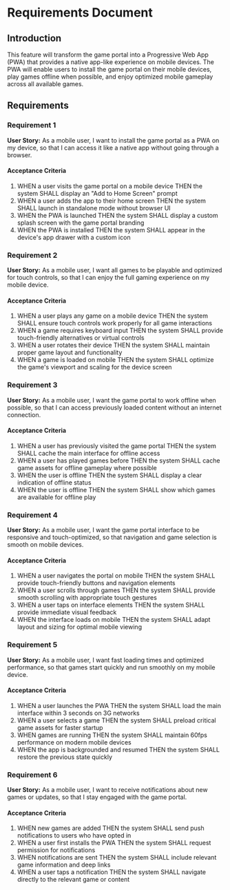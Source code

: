 # Requirements Document

## Introduction

This feature will transform the game portal into a Progressive Web App (PWA) that provides a native app-like experience on mobile devices. The PWA will enable users to install the game portal on their mobile devices, play games offline when possible, and enjoy optimized mobile gameplay across all available games.

## Requirements

### Requirement 1

**User Story:** As a mobile user, I want to install the game portal as a PWA on my device, so that I can access it like a native app without going through a browser.

#### Acceptance Criteria

1. WHEN a user visits the game portal on a mobile device THEN the system SHALL display an "Add to Home Screen" prompt
2. WHEN a user adds the app to their home screen THEN the system SHALL launch in standalone mode without browser UI
3. WHEN the PWA is launched THEN the system SHALL display a custom splash screen with the game portal branding
4. WHEN the PWA is installed THEN the system SHALL appear in the device's app drawer with a custom icon

### Requirement 2

**User Story:** As a mobile user, I want all games to be playable and optimized for touch controls, so that I can enjoy the full gaming experience on my mobile device.

#### Acceptance Criteria

1. WHEN a user plays any game on a mobile device THEN the system SHALL ensure touch controls work properly for all game interactions
2. WHEN a game requires keyboard input THEN the system SHALL provide touch-friendly alternatives or virtual controls
3. WHEN a user rotates their device THEN the system SHALL maintain proper game layout and functionality
4. WHEN a game is loaded on mobile THEN the system SHALL optimize the game's viewport and scaling for the device screen

### Requirement 3

**User Story:** As a mobile user, I want the game portal to work offline when possible, so that I can access previously loaded content without an internet connection.

#### Acceptance Criteria

1. WHEN a user has previously visited the game portal THEN the system SHALL cache the main interface for offline access
2. WHEN a user has played games before THEN the system SHALL cache game assets for offline gameplay where possible
3. WHEN the user is offline THEN the system SHALL display a clear indication of offline status
4. WHEN the user is offline THEN the system SHALL show which games are available for offline play

### Requirement 4

**User Story:** As a mobile user, I want the game portal interface to be responsive and touch-optimized, so that navigation and game selection is smooth on mobile devices.

#### Acceptance Criteria

1. WHEN a user navigates the portal on mobile THEN the system SHALL provide touch-friendly buttons and navigation elements
2. WHEN a user scrolls through games THEN the system SHALL provide smooth scrolling with appropriate touch gestures
3. WHEN a user taps on interface elements THEN the system SHALL provide immediate visual feedback
4. WHEN the interface loads on mobile THEN the system SHALL adapt layout and sizing for optimal mobile viewing

### Requirement 5

**User Story:** As a mobile user, I want fast loading times and optimized performance, so that games start quickly and run smoothly on my mobile device.

#### Acceptance Criteria

1. WHEN a user launches the PWA THEN the system SHALL load the main interface within 3 seconds on 3G networks
2. WHEN a user selects a game THEN the system SHALL preload critical game assets for faster startup
3. WHEN games are running THEN the system SHALL maintain 60fps performance on modern mobile devices
4. WHEN the app is backgrounded and resumed THEN the system SHALL restore the previous state quickly

### Requirement 6

**User Story:** As a mobile user, I want to receive notifications about new games or updates, so that I stay engaged with the game portal.

#### Acceptance Criteria

1. WHEN new games are added THEN the system SHALL send push notifications to users who have opted in
2. WHEN a user first installs the PWA THEN the system SHALL request permission for notifications
3. WHEN notifications are sent THEN the system SHALL include relevant game information and deep links
4. WHEN a user taps a notification THEN the system SHALL navigate directly to the relevant game or content